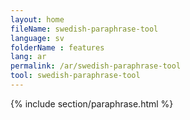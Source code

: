 ```yaml
---
layout: home
fileName: swedish-paraphrase-tool
language: sv    
folderName : features
lang: ar
permalink: /ar/swedish-paraphrase-tool
tool: swedish-paraphrase-tool
---
```

{% include section/paraphrase.html %}